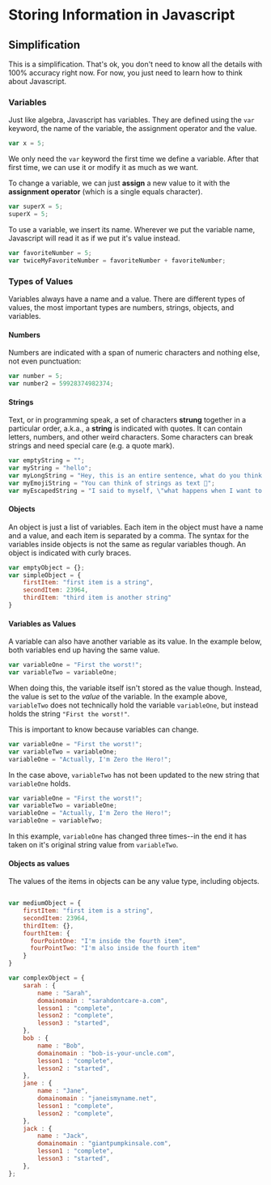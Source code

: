 # Storing Information in Javascript
## Simplification
This is a simplification. That's ok, you don't need to know all the details with 100% accuracy right now. For now, you just need to learn how to think about Javascript.

### Variables
Just like algebra, Javascript has variables. They are defined using the `var` keyword, the name of the variable, the assignment operator and the value.

``` javascript
var x = 5;
```

We only need the `var` keyword the first time we define a variable. After that first time, we can use it or modify it as much as we want.

To change a variable, we can just **assign** a new value to it with the **assignment operator** (which is a single equals character).

``` javascript
var superX = 5;
superX = 5;
```

To use a variable, we insert its name. Wherever we put the variable name, Javascript will read it as if we put it's value instead.

``` javascript
var favoriteNumber = 5;
var twiceMyFavoriteNumber = favoriteNumber + favoriteNumber;
```

### Types of Values
Variables always have a name and a value. There are different types of values, the most important types are numbers, strings, objects, and variables.

#### Numbers
Numbers are indicated with a span of numeric characters and nothing else, not even punctuation:

``` javascript
var number = 5;
var number2 = 59928374982374;
```

#### Strings
Text, or in programming speak, a set of characters **strung** together in a particular order, a.k.a., a **string** is indicated with quotes. It can contain letters, numbers, and other weird characters. Some characters can break strings and need special care (e.g. a quote mark).

``` javascript
var emptyString = "";
var myString = "hello";
var myLongString = "Hey, this is an entire sentence, what do you think about that?";
var myEmojiString = "You can think of strings as text 📝";
var myEscapedString = "I said to myself, \"what happens when I want to use quotes?\" but then I learned about escape characters.";
```

#### Objects
An object is just a list of variables. Each item in the object must have a name and a value, and each item is separated by a comma. The syntax for the variables inside objects is not the same as regular variables though. An object is indicated with curly braces.

``` javascript
var emptyObject = {};
var simpleObject = {
    firstItem: "first item is a string",
    secondItem: 23964,
    thirdItem: "third item is another string"
}
```

#### Variables as Values
A variable can also have another variable as its value. In the example below, both variables end up having the same value.

``` javascript
var variableOne = "First the worst!";
var variableTwo = variableOne;
```

When doing this, the variable itself isn't stored as the value though. Instead, the value is set to the *value* of the variable. In the example above, `variableTwo` does not technically hold the variable `variableOne`, but instead holds the string `"First the worst!"`.

This is important to know because variables can change. 

``` javascript
var variableOne = "First the worst!";
var variableTwo = variableOne;
variableOne = "Actually, I'm Zero the Hero!";
```

In the case above, `variableTwo` has not been updated to the new string that `variableOne` holds. 

``` javascript
var variableOne = "First the worst!";
var variableTwo = variableOne;
variableOne = "Actually, I'm Zero the Hero!";
variableOne = variableTwo;

```

In this example, `variableOne` has changed three times--in the end it has taken on it's original string value from `variableTwo`.

#### Objects as values
The values of the items in objects can be any value type, including objects.
``` javascript

var mediumObject = {
    firstItem: "first item is a string",
    secondItem: 23964,
    thirdItem: {},
    fourthItem: {
      fourPointOne: "I'm inside the fourth item",
      fourPointTwo: "I'm also inside the fourth item"
    }
}

var complexObject = {
    sarah : {
        name : "Sarah",
        domainomain : "sarahdontcare-a.com",
        lesson1 : "complete",
        lesson2 : "complete",
        lesson3 : "started",
    },
    bob : {
        name : "Bob",
        domainomain : "bob-is-your-uncle.com",
        lesson1 : "complete",
        lesson2 : "started",
    },
    jane : {
        name : "Jane",
        domainomain : "janeismyname.net",
        lesson1 : "complete",
        lesson2 : "complete",
    },
    jack : {
        name : "Jack",
        domainomain : "giantpumpkinsale.com",
        lesson1 : "complete",
        lesson3 : "started",
    },
};
```


